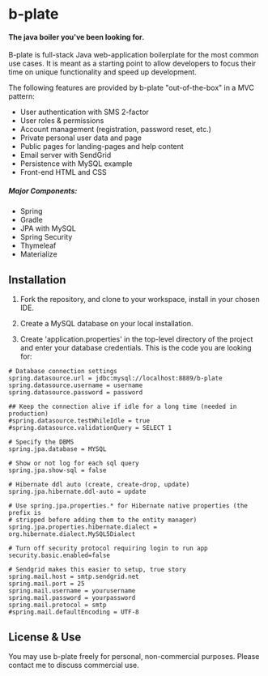 # b-plate

#### The java boiler you've been looking for.

B-plate is full-stack Java web-application boilerplate for the most common use cases. It is meant as a starting point to allow developers to focus their time on unique functionality and speed up development.

The following features are provided by b-plate "out-of-the-box" in a MVC pattern:
- User authentication with SMS 2-factor
- User roles & permissions
- Account management (registration, password reset, etc.)
- Private personal user data and page
- Public pages for landing-pages and help content
- Email server with SendGrid
- Persistence with MySQL example
- Front-end HTML and CSS



##### Major Components:
- Spring
- Gradle
- JPA with MySQL
- Spring Security
- Thymeleaf
- Materialize


## Installation
1. Fork the repository, and clone to your workspace, install in your chosen IDE.

2. Create a MySQL database on your local installation.

3. Create 'application.properties' in the top-level directory of the project and enter your database credentials.  This is the code you are looking for:


```
# Database connection settings
spring.datasource.url = jdbc:mysql://localhost:8889/b-plate
spring.datasource.username = username
spring.datasource.password = password

## Keep the connection alive if idle for a long time (needed in production)
#spring.datasource.testWhileIdle = true
#spring.datasource.validationQuery = SELECT 1

# Specify the DBMS
spring.jpa.database = MYSQL

# Show or not log for each sql query
spring.jpa.show-sql = false

# Hibernate ddl auto (create, create-drop, update)
spring.jpa.hibernate.ddl-auto = update

# Use spring.jpa.properties.* for Hibernate native properties (the prefix is
# stripped before adding them to the entity manager)
spring.jpa.properties.hibernate.dialect = org.hibernate.dialect.MySQL5Dialect

# Turn off security protocol requiring login to run app
security.basic.enabled=false

# Sendgrid makes this easier to setup, true story
spring.mail.host = smtp.sendgrid.net
spring.mail.port = 25 
spring.mail.username = yourusername
spring.mail.password = yourpassword
spring.mail.protocol = smtp
#spring.mail.defaultEncoding = UTF-8
``` 



## License & Use
You may use b-plate freely for personal, non-commercial purposes. Please contact me to discuss commercial use.



